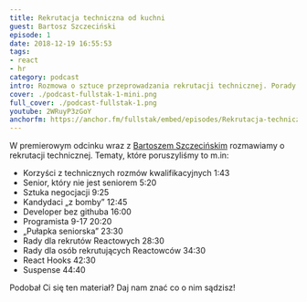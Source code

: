 ```yaml
---
title: Rekrutacja techniczna od kuchni
guest: Bartosz Szczeciński
episode: 1
date: 2018-12-19 16:55:53
tags:
- react
- hr
category: podcast
intro: Rozmowa o sztuce przeprowadzania rekrutacji technicznej. Porady zarówno dla przeprowadzających rekrutację jak i samych kandydatów.
cover: ./podcast-fullstak-1-mini.png
full_cover: ./podcast-fullstak-1.png
youtube: 2WRuyP3zGoY
anchorfm: https://anchor.fm/fullstak/embed/episodes/Rekrutacja-techniczna-od-kuchni-Bartosz-Szczeciski---FullStak-1-e38hf9/a-aam1i3
---
```


W premierowym odcinku wraz z [Bartoszem Szczecińskim](https://szczecinski.eu/) rozmawiamy o rekrutacji technicznej. Tematy, które
poruszyliśmy to m.in:
* Korzyści z technicznych rozmów kwalifikacyjnych 1:43
* Senior, który nie jest seniorem 5:20
* Sztuka negocjacji 9:25
* Kandydaci „z bomby” 12:45
* Developer bez githuba 16:00
* Programista 9-17 20:20
* „Pułapka seniorska” 23:30
* Rady dla rekrutów Reactowych 28:30
* Rady dla osób rekrutujących Reactowców 34:30
* React Hooks 42:30
* Suspense 44:40

Podobał Ci się ten materiał? Daj nam znać co o nim sądzisz!

